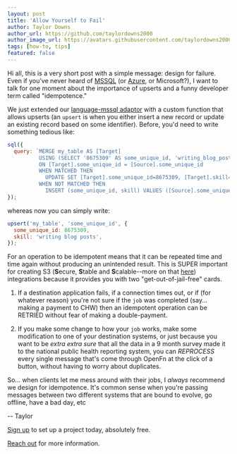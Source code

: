 ```yaml
---
layout: post
title: 'Allow Yourself to Fail'
author: Taylor Downs
author_url: https://github.com/taylordowns2000
author_image_url: https://avatars.githubusercontent.com/taylordowns2000
tags: [how-to, tips]
featured: false
---
```


Hi all, this is a very short post with a simple message: design for failure.
Even if you've never heard of
[MSSQL](https://www.microsoft.com/en-us/sql-server) (or
[Azure](https://azure.microsoft.com/en-us/), or Microsoft?), I want to talk for
one moment about the importance of upserts and a funny developer term called
"idempotence."

<!--truncate-->

We just extended our
[language-mssql adaptor](https://github.com/OpenFn/language-mssql) with a custom
function that allows upserts (an `upsert` is when you either insert a new record
or update an existing record based on some identifier). Before, you'd need to
write something tedious like:

```js
sql({
  query: `MERGE my_table AS [Target]
          USING (SELECT '8675309' AS some_unique_id, 'writing_blog_posts' AS skill) AS [Source]
          ON [Target].some_unique_id = [Source].some_unique_id
          WHEN MATCHED THEN
            UPDATE SET [Target].some_unique_id=8675309, [Target].skill='writing_blog_posts'
          WHEN NOT MATCHED THEN
            INSERT (some_unique_id, skill) VALUES ([Source].some_unique_id, [Source].skill);`,
});
```

whereas now you can simply write:

```js
upsert('my_table', 'some_unique_id', {
  some_unique_id: 8675309,
  skill: 'writing blog posts',
});
```

For an operation to be idempotent means that it can be repeated time and time
again without producing an unintended result. This is SUPER important for
creating S3 (**S**ecure, **S**table and **S**calable--more on that
[here](https://openfn.org/trust)) integrations because it provides you with two
"get-out-of-jail-free" cards.

1. If a destination application fails, if a connection times out, or if (for
   whatever reason) you're not sure if the `job` was completed (say... making a
   payment to CHW) then an idempotent operation can be RETRIED without fear of
   making a double-payment.

2. If you make some change to how your `job` works, make some modification to
   one of your destination systems, or just because you want to be _extra extra
   sure_ that all the data in a 9 month survey made it to the national public
   health reporting system, you can _REPROCESS_ every single message that's come
   through OpenFn at the click of a button, without having to worry about
   duplicates.

So... when clients let me mess around with their jobs, I _always_ recommend we
design for idempotence. It's common sense when you're passing messages between
two different systems that are bound to evolve, go offline, have a bad day, etc

-- Taylor

[Sign up](https://openfn.org/signup) to set up a project today,
absolutely free.

[Reach out](mailto:admin@openfn.org) for more information.
